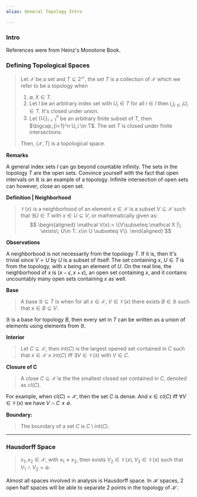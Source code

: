 ```yaml
---
alias: General Topology Intro

---
```

### **Intro**

References were from Heinz's Monotone Book. 

### **Defining Topological Spaces**

> Let $\mathcal X$ be a set and $T \subseteq 2^{\mathcal X}$, the set $T$ is a collection of $\mathcal X$ which we refer to be a topology when 
> 1. $\emptyset, X \in T$. 
> 2. Let $I$ be an arbitrary index set with $U_i\in T$ for all $i\in I$ then $\bigcup_{i\in I}U_i \in T$. It's closed under union. 
> 3. Let $\{U_i\}_{i=1}^n$ be an arbitrary finite subset of $T$, then $\bigcap_{i=1}^n U_i \in T$. The set $T$ is closed under finite intersections. 
> 
> Then, $(\mathcal X, T)$ is a topological space. 


**Remarks**

A general index sets $I$ can go beyond countable infinity. The sets in the topology $T$ are the open sets. 
Convince yourself with the fact that open intervals on $\mathbb R$ is an example of a topology. 
Infinite intersection of open sets can however, close an open set. 


**Definition | Neighborhood**

> $\mathcal V(x)$ is a neighborhood of an element $x\in \mathcal X$ is a subset $V\subseteq \mathcal X$ such that $\exists U\in T$ with $x\in U \subseteq V$, or mathematically given as: 
> $$
> \begin{aligned}
>   \mathcal V(x):= \{V\subseteq \mathcal X |\; \exists\; U\in T: x\in U \subseteq V\}.
> \end{aligned}
> $$

**Observations**

A neighborbood is not necessarily from the topology $T$. If it is, then it's trivial since $V = U$ by $U$ is a subset of itself. The set containing $x$,  $U\in T$ is from the topology, with $x$ being an element of $U$. On the real line, the neighborhood of $x$ is $(x - \epsilon, x + \epsilon)$, an open set containing $x$, and it contains uncountably many open sets containing $x$ as well. 

**Base**

> A base $\mathbb B\subseteq T$ is when for all $x\in \mathcal X$, $V \in \mathcal V(x)$ there exists $B\in \mathbb B$ such that $x\in B \subseteq V$. 

$\mathbb  B$ is a base for topology $B$, then every set in $T$ can be written as a union of elements using elements from $\mathbb B$. 

**Interior**

> Let $C\subseteq \mathcal X$, then $\text{int}(C)$ is the largest opened set contained in $C$ such that $x\in \mathcal X\wedge \text{int}(C)$ iff $\exists V \in \mathcal V(x)$ with $V\in C$. 

**Closure of C**

> A close $C\subseteq \mathcal X$ is the the smallest closed set contained in $C$, denoted as $\text{cl}(C)$. 

For example, when $\text{cl}(C) = \mathcal X$, then the set $C$ is dense. And $x\in \text{cl}(C)$ iff $\forall V\in \mathcal V(x)$ we have $V \cap C\neq \emptyset$. 

**Boundary:**

> The boundary of a set $C$ is $C\setminus \text{int}(C)$. 

---
### **Hausdorff Space**

> $x_1, x_2 \in \mathcal X$, with $x_1 \neq x_2$, then exists $V_2 \in \mathcal V(x), V_2\in \mathcal V(x)$ such that $V_1\cap V_2 = \emptyset$. 


Almost all spaces involved in analysis is Hausdorff space. 
In $\mathcal H$ spaces, 2 open half spaces will be able to separate 2 points in the topology of $\mathcal H$. 
